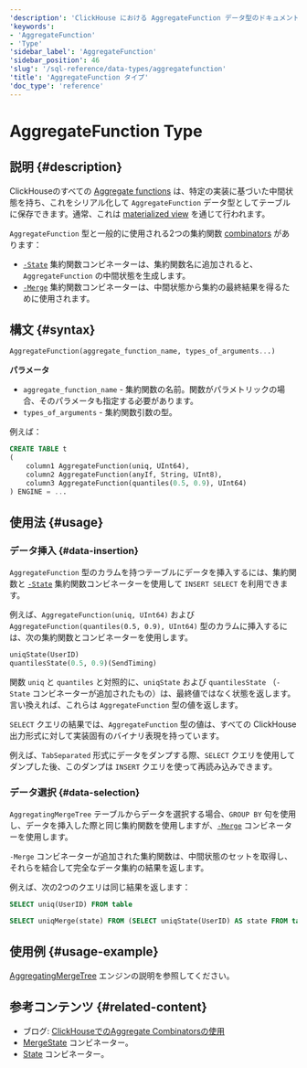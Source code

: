 ```yaml
---
'description': 'ClickHouse における AggregateFunction データ型のドキュメントで、集約関数の中間状態を保存します'
'keywords':
- 'AggregateFunction'
- 'Type'
'sidebar_label': 'AggregateFunction'
'sidebar_position': 46
'slug': '/sql-reference/data-types/aggregatefunction'
'title': 'AggregateFunction タイプ'
'doc_type': 'reference'
---
```



# AggregateFunction Type

## 説明 {#description}

ClickHouseのすべての [Aggregate functions](/sql-reference/aggregate-functions) は、特定の実装に基づいた中間状態を持ち、これをシリアル化して `AggregateFunction` データ型としてテーブルに保存できます。通常、これは [materialized view](../../sql-reference/statements/create/view.md) を通じて行われます。

`AggregateFunction` 型と一般的に使用される2つの集約関数 [combinators](/sql-reference/aggregate-functions/combinators) があります：

- [`-State`](/sql-reference/aggregate-functions/combinators#-state) 集約関数コンビネーターは、集約関数名に追加されると、`AggregateFunction` の中間状態を生成します。
- [`-Merge`](/sql-reference/aggregate-functions/combinators#-merge) 集約関数コンビネーターは、中間状態から集約の最終結果を得るために使用されます。

## 構文 {#syntax}

```sql
AggregateFunction(aggregate_function_name, types_of_arguments...)
```

**パラメータ**

- `aggregate_function_name` - 集約関数の名前。関数がパラメトリックの場合、そのパラメータも指定する必要があります。
- `types_of_arguments` - 集約関数引数の型。

例えば：

```sql
CREATE TABLE t
(
    column1 AggregateFunction(uniq, UInt64),
    column2 AggregateFunction(anyIf, String, UInt8),
    column3 AggregateFunction(quantiles(0.5, 0.9), UInt64)
) ENGINE = ...
```

## 使用法 {#usage}

### データ挿入 {#data-insertion}

`AggregateFunction` 型のカラムを持つテーブルにデータを挿入するには、集約関数と [`-State`](/sql-reference/aggregate-functions/combinators#-state) 集約関数コンビネーターを使用して `INSERT SELECT` を利用できます。

例えば、`AggregateFunction(uniq, UInt64)` および `AggregateFunction(quantiles(0.5, 0.9), UInt64)` 型のカラムに挿入するには、次の集約関数とコンビネーターを使用します。

```sql
uniqState(UserID)
quantilesState(0.5, 0.9)(SendTiming)
```

関数 `uniq` と `quantiles` と対照的に、`uniqState` および `quantilesState` （`-State` コンビネーターが追加されたもの）は、最終値ではなく状態を返します。言い換えれば、これらは `AggregateFunction` 型の値を返します。

`SELECT` クエリの結果では、`AggregateFunction` 型の値は、すべての ClickHouse 出力形式に対して実装固有のバイナリ表現を持っています。

例えば、`TabSeparated` 形式にデータをダンプする際、`SELECT` クエリを使用してダンプした後、このダンプは `INSERT` クエリを使って再読み込みできます。

### データ選択 {#data-selection}

`AggregatingMergeTree` テーブルからデータを選択する場合、`GROUP BY` 句を使用し、データを挿入した際と同じ集約関数を使用しますが、[`-Merge`](/sql-reference/aggregate-functions/combinators#-merge) コンビネーターを使用します。

`-Merge` コンビネーターが追加された集約関数は、中間状態のセットを取得し、それらを結合して完全なデータ集約の結果を返します。

例えば、次の2つのクエリは同じ結果を返します：

```sql
SELECT uniq(UserID) FROM table

SELECT uniqMerge(state) FROM (SELECT uniqState(UserID) AS state FROM table GROUP BY RegionID)
```

## 使用例 {#usage-example}

[AggregatingMergeTree](../../engines/table-engines/mergetree-family/aggregatingmergetree.md) エンジンの説明を参照してください。

## 参考コンテンツ {#related-content}

- ブログ: [ClickHouseでのAggregate Combinatorsの使用](https://clickhouse.com/blog/aggregate-functions-combinators-in-clickhouse-for-arrays-maps-and-states)
- [MergeState](/sql-reference/aggregate-functions/combinators#-mergestate) コンビネーター。
- [State](/sql-reference/aggregate-functions/combinators#-state) コンビネーター。
